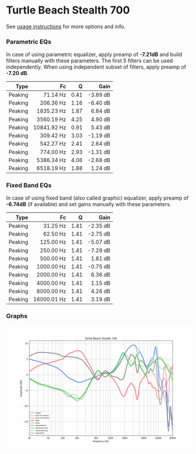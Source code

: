 # Turtle Beach Stealth 700
See [usage instructions](https://github.com/jaakkopasanen/AutoEq#usage) for more options and info.

### Parametric EQs
In case of using parametric equalizer, apply preamp of **-7.21dB** and build filters manually
with these parameters. The first 5 filters can be used independently.
When using independent subset of filters, apply preamp of **-7.20 dB**.

| Type    | Fc          |    Q | Gain     |
|--------:|------------:|-----:|---------:|
| Peaking | 71.14 Hz    | 0.41 | -3.89 dB |
| Peaking | 206.36 Hz   | 1.16 | -6.40 dB |
| Peaking | 1835.23 Hz  | 1.87 | 6.84 dB  |
| Peaking | 3560.19 Hz  | 4.25 | 4.90 dB  |
| Peaking | 10841.92 Hz | 0.91 | 5.43 dB  |
| Peaking | 309.42 Hz   | 3.03 | -1.19 dB |
| Peaking | 542.27 Hz   | 2.41 | 2.64 dB  |
| Peaking | 774.00 Hz   | 2.93 | -1.31 dB |
| Peaking | 5386.34 Hz  | 4.06 | -2.68 dB |
| Peaking | 6518.19 Hz  | 1.88 | 1.24 dB  |

### Fixed Band EQs
In case of using fixed band (also called graphic) equalizer, apply preamp of **-6.74dB**
(if available) and set gains manually with these parameters.

| Type    | Fc          |    Q | Gain     |
|--------:|------------:|-----:|---------:|
| Peaking | 31.25 Hz    | 1.41 | -2.35 dB |
| Peaking | 62.50 Hz    | 1.41 | -2.75 dB |
| Peaking | 125.00 Hz   | 1.41 | -5.07 dB |
| Peaking | 250.00 Hz   | 1.41 | -7.29 dB |
| Peaking | 500.00 Hz   | 1.41 | 1.81 dB  |
| Peaking | 1000.00 Hz  | 1.41 | -0.75 dB |
| Peaking | 2000.00 Hz  | 1.41 | 6.36 dB  |
| Peaking | 4000.00 Hz  | 1.41 | 1.15 dB  |
| Peaking | 8000.00 Hz  | 1.41 | 4.26 dB  |
| Peaking | 16000.01 Hz | 1.41 | 3.19 dB  |

### Graphs
![](./Turtle%20Beach%20Stealth%20700.png)